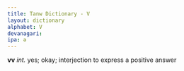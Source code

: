 ```yaml
---
title: Tanw Dictionary - V
layout: dictionary
alphabet: V
devanagari: 
ipa: ə
---
```


__vv__	_int._	yes; okay; interjection to express a positive answer

